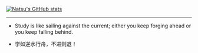 [![Natsu's GitHub stats](https://github-readme-stats.vercel.app/api?username=natsu2013&count_private=true&show_icons=true&theme=onedark)](https://github.com/anuraghazra/github-readme-stats)

---

- Study is like sailing against the current; either you keep forging ahead or you keep falling behind.

- 学如逆水行舟，不进则退！

  

